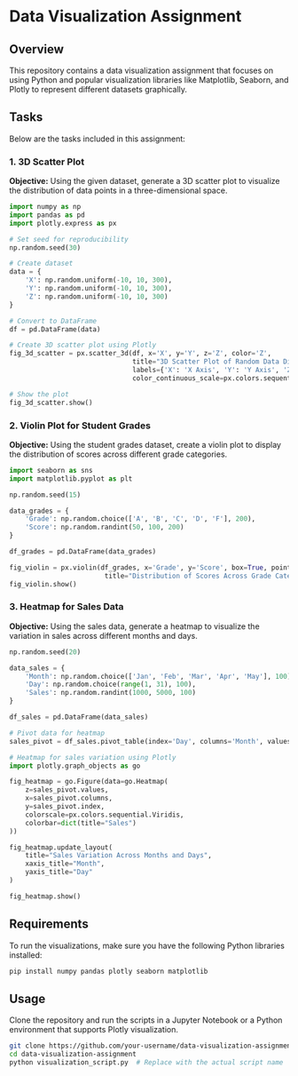 # Data Visualization Assignment

## Overview
This repository contains a data visualization assignment that focuses on using Python and popular visualization libraries like Matplotlib, Seaborn, and Plotly to represent different datasets graphically.

## Tasks
Below are the tasks included in this assignment:

### 1. 3D Scatter Plot
**Objective:** Using the given dataset, generate a 3D scatter plot to visualize the distribution of data points in a three-dimensional space.

```python
import numpy as np
import pandas as pd
import plotly.express as px

# Set seed for reproducibility
np.random.seed(30)

# Create dataset
data = {
    'X': np.random.uniform(-10, 10, 300),
    'Y': np.random.uniform(-10, 10, 300),
    'Z': np.random.uniform(-10, 10, 300)
}

# Convert to DataFrame
df = pd.DataFrame(data)

# Create 3D scatter plot using Plotly
fig_3d_scatter = px.scatter_3d(df, x='X', y='Y', z='Z', color='Z',
                               title="3D Scatter Plot of Random Data Distribution",
                               labels={'X': 'X Axis', 'Y': 'Y Axis', 'Z': 'Z Axis'},
                               color_continuous_scale=px.colors.sequential.Viridis)

# Show the plot
fig_3d_scatter.show()
```

### 2. Violin Plot for Student Grades
**Objective:** Using the student grades dataset, create a violin plot to display the distribution of scores across different grade categories.

```python
import seaborn as sns
import matplotlib.pyplot as plt

np.random.seed(15)

data_grades = {
    'Grade': np.random.choice(['A', 'B', 'C', 'D', 'F'], 200),
    'Score': np.random.randint(50, 100, 200)
}

df_grades = pd.DataFrame(data_grades)

fig_violin = px.violin(df_grades, x='Grade', y='Score', box=True, points='all',
                        title="Distribution of Scores Across Grade Categories", color='Grade')
fig_violin.show()
```

### 3. Heatmap for Sales Data
**Objective:** Using the sales data, generate a heatmap to visualize the variation in sales across different months and days.

```python
np.random.seed(20)

data_sales = {
    'Month': np.random.choice(['Jan', 'Feb', 'Mar', 'Apr', 'May'], 100),
    'Day': np.random.choice(range(1, 31), 100),
    'Sales': np.random.randint(1000, 5000, 100)
}

df_sales = pd.DataFrame(data_sales)

# Pivot data for heatmap
sales_pivot = df_sales.pivot_table(index='Day', columns='Month', values='Sales', aggfunc='mean')

# Heatmap for sales variation using Plotly
import plotly.graph_objects as go

fig_heatmap = go.Figure(data=go.Heatmap(
    z=sales_pivot.values,
    x=sales_pivot.columns,
    y=sales_pivot.index,
    colorscale=px.colors.sequential.Viridis,
    colorbar=dict(title="Sales")
))

fig_heatmap.update_layout(
    title="Sales Variation Across Months and Days",
    xaxis_title="Month",
    yaxis_title="Day"
)

fig_heatmap.show()
```

## Requirements
To run the visualizations, make sure you have the following Python libraries installed:

```sh
pip install numpy pandas plotly seaborn matplotlib
```

## Usage
Clone the repository and run the scripts in a Jupyter Notebook or a Python environment that supports Plotly visualization.

```sh
git clone https://github.com/your-username/data-visualization-assignment.git
cd data-visualization-assignment
python visualization_script.py  # Replace with the actual script name
```


